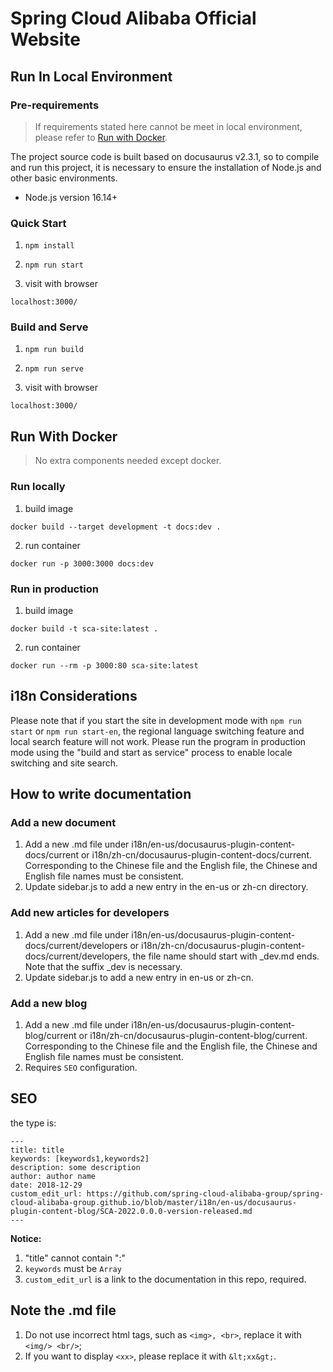 # Spring Cloud Alibaba Official Website

## Run In Local Environment
### Pre-requirements
> If requirements stated here cannot be meet in local environment, please refer to [Run with Docker](#run-with-docker).

The project source code is built based on docusaurus v2.3.1, so to compile and run this project, it is necessary to ensure the installation of Node.js and other basic environments.

* Node.js version 16.14+

### Quick Start

1. `npm install`

2. `npm run start`

3. visit with browser

```shell
localhost:3000/
```

### Build and Serve

1. `npm run build`

2. `npm run serve`

3. visit with browser
```shell
localhost:3000/
```

## Run With Docker
> No extra components needed except docker.

### Run locally
1. build image
```shell
docker build --target development -t docs:dev .
```

2. run container
```shell
docker run -p 3000:3000 docs:dev
```

### Run in production
1. build image
```shell
docker build -t sca-site:latest .
```

2. run container
```shell
docker run --rm -p 3000:80 sca-site:latest
```

## i18n Considerations

Please note that if you start the site in development mode with `npm run start` or `npm run start-en`, the regional language switching feature and local search feature will not work. Please run the program in production mode using the "build and start as service" process to enable locale switching and site search.

## How to write documentation

### Add a new document

1. Add a new .md file under i18n/en-us/docusaurus-plugin-content-docs/current or i18n/zh-cn/docusaurus-plugin-content-docs/current. Corresponding to the Chinese file and the English file, the Chinese and English file names must be consistent.
2. Update sidebar.js to add a new entry in the en-us or zh-cn directory.

### Add new articles for developers

1. Add a new .md file under i18n/en-us/docusaurus-plugin-content-docs/current/developers or i18n/zh-cn/docusaurus-plugin-content-docs/current/developers, the file name should start with _dev.md ends. Note that the suffix _dev is necessary.
2. Update sidebar.js to add a new entry in en-us or zh-cn.

### Add a new blog

1. Add a new .md file under i18n/en-us/docusaurus-plugin-content-blog/current or i18n/zh-cn/docusaurus-plugin-content-blog/current. Corresponding to the Chinese file and the English file, the Chinese and English file names must be consistent.
2. Requires `SEO` configuration.

## SEO

the type is:
```
---
title: title
keywords: [keywords1,keywords2]
description: some description
author: author name
date: 2018-12-29
custom_edit_url: https://github.com/spring-cloud-alibaba-group/spring-cloud-alibaba-group.github.io/blob/master/i18n/en-us/docusaurus-plugin-content-blog/SCA-2022.0.0.0-version-released.md
---
```

**Notice:**
1. "title" cannot contain ":"
2. `keywords` must be `Array`
3. `custom_edit_url` is a link to the documentation in this repo, required.

## Note the .md file
1. Do not use incorrect html tags, such as `<img>, <br>`, replace it with `<img/> <br/>`;
2. If you want to display `<xx>`, please replace it with `&lt;xx&gt;`.